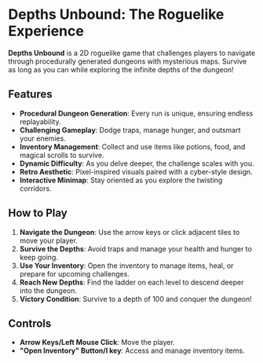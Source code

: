 # Depths Unbound: The Roguelike Experience

**Depths Unbound** is a 2D roguelike game that challenges players to navigate through procedurally generated dungeons with mysterious maps. Survive as long as you can while exploring the infinite depths of the dungeon!

## Features

- **Procedural Dungeon Generation**: Every run is unique, ensuring endless replayability.
- **Challenging Gameplay**: Dodge traps, manage hunger, and outsmart your enemies.
- **Inventory Management**: Collect and use items like potions, food, and magical scrolls to survive.
- **Dynamic Difficulty**: As you delve deeper, the challenge scales with you.
- **Retro Aesthetic**: Pixel-inspired visuals paired with a cyber-style design.
- **Interactive Minimap**: Stay oriented as you explore the twisting corridors.

## How to Play

1. **Navigate the Dungeon**: Use the arrow keys or click adjacent tiles to move your player.
2. **Survive the Depths**: Avoid traps and manage your health and hunger to keep going.
3. **Use Your Inventory**: Open the inventory to manage items, heal, or prepare for upcoming challenges.
4. **Reach New Depths**: Find the ladder on each level to descend deeper into the dungeon.
5. **Victory Condition**: Survive to a depth of 100 and conquer the dungeon!

## Controls

- **Arrow Keys/Left Mouse Click**: Move the player.
- **"Open Inventory" Button/I key**: Access and manage inventory items.
